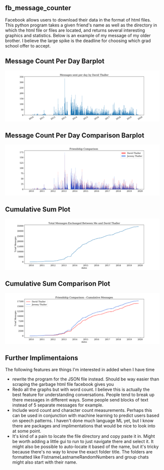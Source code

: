 ## fb_message_counter
Facebook allows users to download their data in the format of html files. This python program takes a given friend's name as well as the directory in which the html file or files are located, and returns several interesting graphics and statistics. Below is an example of my message of my older brother. I believe the large spike is the deadline for choosing which grad school offer to accept.
## Message Count Per Day Barplot
![alt text](https://github.com/jthaller/fb_message_counter/blob/master/example_images/David_Thaller_barplot.png "Example Barplot")


## Message Count Per Day Comparison Barplot
![alt text](https://github.com/jthaller/fb_message_counter/blob/master/example_images/David_Thaller_friendship_comparison.png "Example Barplot Comparison")


## Cumulative Sum Plot
![alt text](https://github.com/jthaller/fb_message_counter/blob/master/example_images/David_Thaller_cumsum.png "Example Cumsum Plot")


## Cumulative Sum Comparison Plot
![alt text](https://github.com/jthaller/fb_message_counter/blob/master/example_images/David_Thaller_comparison_cumsum.png "Example Cumsum Plot")

## Further Implimentaions
The following features are things I'm interested in added when I have time
- rewrite the program for the JSON file instead. Should be way easier than scraping the garbage html file facebook gives you
- Redo all the graphs but with word count. I believe this is actually the best feature for understanding conversations. People tend to break up there messages in different ways. Some people send blocks of text instead of 5 separate messages for example.
- Include word count and character count measurements. Perhaps this can be used in conjunction with machine learning to predict users based on speech patterns. I haven't done much language ML yet, but I know there are packages and implimentations that would be nice to look into at some point.
- It's kind of a pain to locate the file directory and copy paste it in. Might be worth adding a little gui to run to just navigate there and select it. It might also be possible to auto-locate it based of the name, but it's tricky because there's no way to know the exact folder title. The folders are formatted like FistnameLastnameRandomNumbers and group chats might also start with their name.
